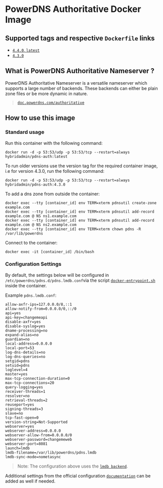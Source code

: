 # PowerDNS Authoritative Docker Image


## Supported tags and respective `Dockerfile` links

- [`4.4.0`, `latest`](https://github.com/hybridadmin/docker-pdns-auth/tree/main/4.4.0/Dockerfile)
- [`4.3.0`](https://github.com/hybridadmin/docker-pdns-auth/tree/main/4.3.0/Dockerfile)

## What is PowerDNS Authoritative Nameserver ?

PowerDNS Authoritative Nameserver is a versatile nameserver which supports a large number of backends. These backends can either be plain zone files or be more dynamic in nature.
> [`doc.powerdns.com/authoritative`](https://doc.powerdns.com/authoritative/)

## How to use this image

### Standard usage

Run this container with the following command:

```console
docker run -d -p 53:53/udp -p 53:53/tcp --restart=always hybridadmin/pdns-auth:latest
```

To run older versions use the version tag for the required container image, i.e for version 4.3.0, run the following command:

```console
docker run -d -p 53:53/udp -p 53:53/tcp --restart=always hybridadmin/pdns-auth:4.3.0
```

To add a dns zone from outside the container:
```console
docker exec --tty [container_id] env TERM=xterm pdnsutil create-zone example.com
docker exec --tty [container_id] env TERM=xterm pdnsutil add-record example.com @ NS ns1.example.com
docker exec --tty [container_id] env TERM=xterm pdnsutil add-record example.com @ NS ns2.example.com
docker exec --tty [container_id] env TERM=xterm chown pdns -R /var/lib/powerdns
```

Connect to the container:
```console
docker exec -it [container_id] /bin/bash
```

### Configuration Settings

By default, the settings below will be configured in `/etc/powerdns/pdns.d/pdns.lmdb.conf`via the script [`docker-entrypoint.sh`](./docker-entrypoint.sh) inside the container.

Example `pdns.lmdb.conf`:
```
allow-axfr-ips=127.0.0.0/8,::1
allow-notify-from=0.0.0.0/0,::/0
api=yes
api-key=changemeapi
disable-axfr=yes
disable-syslog=yes
dname-processing=no
expand-alias=no
guardian=no
local-address=0.0.0.0
local-port=53
log-dns-details=no
log-dns-queries=no
setgid=pdns
setuid=pdns
loglevel=4
master=yes
max-tcp-connection-duration=0
max-tcp-connections=20
query-logging=yes
receiver-threads=1
resolver=no
retrieval-threads=2
reuseport=yes
signing-threads=3
slave=no
tcp-fast-open=0
version-string=Not-Supported
webserver=yes
webserver-address=0.0.0.0
webserver-allow-from=0.0.0.0/0
webserver-password=changemeweb
webserver-port=8081
launch=lmdb
lmdb-filename=/var/lib/powerdns/pdns.lmdb
lmdb-sync-mode=nometasync
```

> Note: The configuration above uses the [`lmdb backend`](https://doc.powerdns.com/authoritative/backends/lmdb.html#).

Additional settings from the official configuration [`documentation`](https://doc.powerdns.com/authoritative/settings.html) can be added as well if needed.
